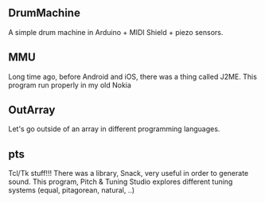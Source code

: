 
## DrumMachine
A simple drum machine in Arduino + MIDI Shield + piezo sensors. 

## MMU
Long time ago, before Android and iOS, there was a thing called J2ME. This program run properly in my old Nokia

## OutArray
Let's go outside of an array in different programming languages.

## pts
Tcl/Tk stuff!!!
There was a library, Snack, very useful in order to generate sound. This program, Pitch & Tuning Studio explores different tuning systems (equal, pitagorean, natural, ..)
